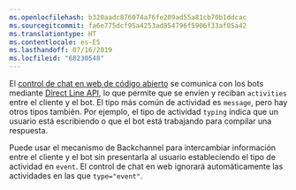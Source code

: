 ```yaml
---
ms.openlocfilehash: b320aadc876074a76fe209ad55a81cb70b1ddcac
ms.sourcegitcommit: fa6e775dcf95a4253ad854796f5906f33af05a42
ms.translationtype: HT
ms.contentlocale: es-ES
ms.lasthandoff: 07/16/2019
ms.locfileid: "68230548"
---
```

El <a href="https://github.com/Microsoft/BotFramework-WebChat" target="_blank">control de chat en web de código abierto</a> se comunica con los bots mediante [Direct Line API](https://docs.botframework.com/restapi/directline3/#navtitle), lo que permite que se envíen y reciban `activities` entre el cliente y el bot. El tipo más común de actividad es `message`, pero hay otros tipos también. Por ejemplo, el tipo de actividad `typing` indica que un usuario está escribiendo o que el bot está trabajando para compilar una respuesta. 

Puede usar el mecanismo de Backchannel para intercambiar información entre el cliente y el bot sin presentarla al usuario estableciendo el tipo de actividad en `event`. El control de chat en web ignorará automáticamente las actividades en las que `type="event"`.
